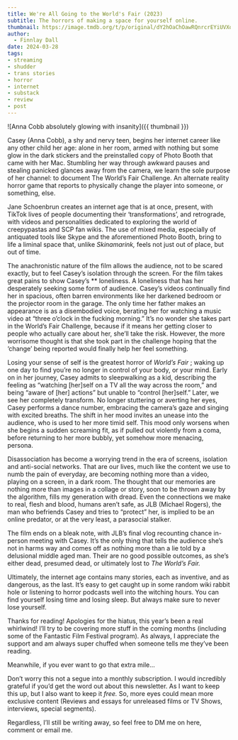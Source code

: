 ```yaml
---
title: We're All Going to the World's Fair (2023)
subtitle: The horrors of making a space for yourself online.
thumbnail: https://image.tmdb.org/t/p/original/dY2hOaChOawRQnrcrEYiUVXqyoL.jpg
author:
  - Finnlay Dall
date: 2024-03-28
tags:
- streaming
- shudder
- trans stories
- horror
- internet
- substack
- review
- post
---
```

![Anna Cobb absolutely glowing with insanity]({{ thumbnail }})

Casey (Anna Cobb), a shy and nervy teen, begins her internet career like any other child her age: alone in her room, armed with nothing but some glow in the dark stickers and the preinstalled copy of Photo Booth that came with her Mac. Stumbling her way through awkward pauses and stealing panicked glances away from the camera, we learn the sole purpose of her channel: to document The World’s Fair Challenge. An alternate reality horror game that reports to physically change the player into someone, or something, else.

Jane Schoenbrun creates an internet age that is at once, present, with TikTok lives of people documenting their ‘transformations’, and retrograde, with videos and personalities dedicated to exploring the world of creepypastas and SCP fan wikis. The use of mixed media, especially of antiquated tools like Skype and the aforementioned Photo Booth, bring to life a liminal space that, unlike *Skinamarink,* feels not just out of place, but out of time.

The anachronistic nature of the film allows the audience, not to be scared exactly, but to feel Casey’s isolation through the screen. For the film takes great pains to show Casey’s ** loneliness. A loneliness that has her desperately seeking some form of audience. Casey’s videos continually find her in spacious, often barren environments like her darkened bedroom or the projector room in the garage. The only time her father makes an appearance is as a disembodied voice, berating her for watching a music video at “three o’clock in the fucking morning.” It’s no wonder she takes part in the World’s Fair Challenge, because if it means her getting closer to people who actually care about her, she’ll take the risk. However, the more worrisome thought is that she took part in the challenge hoping that the ‘change’ being reported would finally help her feel something.

Losing your sense of self is the greatest horror of *World’s Fair* ; waking up one day to find you’re no longer in control of your body, or your mind. Early on in her journey, Casey admits to sleepwalking as a kid, describing the feeling as “watching [her]self on a TV all the way across the room,” and being “aware of [her] actions” but unable to “control [her]self.” Later, we see her completely transform. No longer stuttering or averting her eyes, Casey performs a dance number, embracing the camera’s gaze and singing with excited breaths. The shift in her mood invites an unease into the audience, who is used to her more timid self. This mood only worsens when she begins a sudden screaming fit, as if pulled out violently from a coma, before returning to her more bubbly, yet somehow more menacing, persona.

Disassociation has become a worrying trend in the era of screens, isolation and anti-social networks. That are our lives, much like the content we use to numb the pain of everyday, are becoming nothing more than a video, playing on a screen, in a dark room. The thought that our memories are nothing more than images in a collage or story, soon to be thrown away by the algorithm, fills my generation with dread. Even the connections we make to real, flesh and blood, humans aren’t safe, as JLB (Michael Rogers), the man who befriends Casey and tries to “protect” her, is implied to be an online predator, or at the very least, a parasocial stalker.

The film ends on a bleak note, with JLB’s final vlog recounting chance in-person meeting with Casey. It’s the only thing that tells the audience she’s not in harms way and comes off as nothing more than a lie told by a delusional middle aged man. Their are no good possible outcomes, as she’s either dead, presumed dead, or ultimately lost to *The World’s Fair.*

Ultimately, the internet age contains many stories, each as inventive, and as dangerous, as the last. It’s easy to get caught up in some random wiki rabbit hole or listening to horror podcasts well into the witching hours. You can find yourself losing time and losing sleep. But always make sure to never lose yourself.

Thanks for reading! Apologies for the hiatus, this year’s been a real whirlwind! I’ll try to be covering more stuff in the coming months (including some of the Fantastic Film Festival program). As always, I appreciate the support and am always super chuffed when someone tells me they’ve been reading.

Meanwhile, if you ever want to go that extra mile…

Don’t worry this not a segue into a monthly subscription. I would incredibly grateful if you’d get the word out about this newsletter. As I want to keep this up, but I also want to keep it *free.* So, more eyes could mean more exclusive content (Reviews and essays for unreleased films or TV Shows, interviews, special segments).

Regardless, I’ll still be writing away, so feel free to DM me on here, comment or email me.
